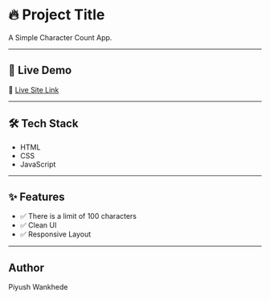 # 🔥 Project Title

A Simple Character Count App.

---

## 🚀 Live Demo

🔗 [Live Site Link](https://piyushwankhede03.github.io/character-counter/)

---


## 🛠️ Tech Stack

- HTML  
- CSS  
- JavaScript

---

## ✨ Features

- ✅ There is a limit of 100 characters  
- ✅ Clean UI
- ✅ Responsive Layout 


---

## Author

Piyush Wankhede
